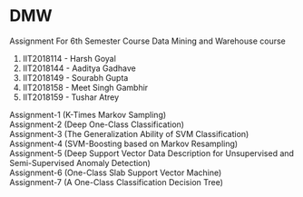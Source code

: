 # DMW
Assignment For 6th Semester Course Data Mining and Warehouse course

1. IIT2018114 - Harsh Goyal  <br/>
2. IIT2018144 - Aaditya Gadhave <br/>
3. IIT2018149 - Sourabh Gupta <br/>
4. IIT2018158 - Meet Singh Gambhir <br/>
5. IIT2018159 - Tushar Atrey <br/>

Assignment-1 (K-Times Markov Sampling) <br/>
Assignment-2 (Deep One-Class Classification) <br/>
Assignment-3 (The Generalization Ability of SVM Classification) <br/>
Assignment-4 (SVM-Boosting based on Markov Resampling) <br/>
Assignment-5 (Deep Support Vector Data Description for Unsupervised and Semi-Supervised Anomaly Detection) <br/>
Assignment-6 (One-Class Slab Support Vector Machine) <br/>
Assignment-7 (A One-Class Classification Decision Tree) <br/>
